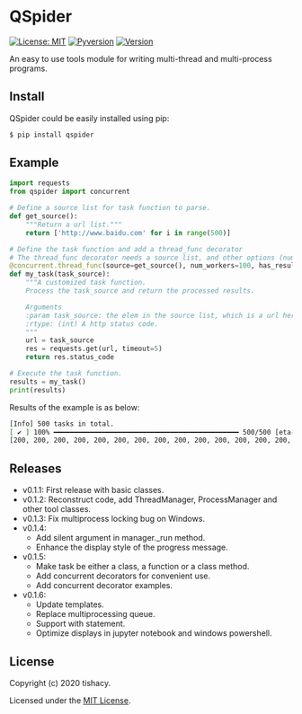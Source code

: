 # QSpider

[![License: MIT](https://img.shields.io/badge/License-MIT-yellow)](https://opensource.org/licenses/MIT) [![Pyversion](https://img.shields.io/badge/python-3.x-green)](https://pypi.org/project/qspider/) [![Version](https://img.shields.io/badge/pypi-v0.1.5-red)](https://pypi.org/project/qspider)

An easy to use tools module for writing multi-thread and multi-process programs.

## Install

QSpider could be easily installed using pip:

```bash
$ pip install qspider
```

## Example

```python
import requests
from qspider import concurrent

# Define a source list for task function to parse.
def get_source():
    """Return a url list."""
    return ['http://www.baidu.com' for i in range(500)]

# Define the task function and add a thread_func decorator
# The thread_func decorator needs a source list, and other options (num_workers, has_result ...) as arguments
@concurrent.thread_func(source=get_source(), num_workers=100, has_result=True)
def my_task(task_source):
    """A customized task function.
    Process the task_source and return the processed results.

    Arguments
    :param task_source: the elem in the source list, which is a url here.
    :rtype: (int) A http status code.
    """
    url = task_source
    res = requests.get(url, timeout=5)
    return res.status_code

# Execute the task function.
results = my_task()
print(results)
```

Results of the example is as below:

```bash
[Info] 500 tasks in total.
[ ✔ ] 100% ━━━━━━━━━━━━━━━━━━━━━━━━━━━━━━━━━━━━━━━━━━━━━━ 500/500 [eta-0:00:00, 0.9s, 542.9it/s]
[200, 200, 200, 200, 200, 200, 200, 200, 200, 200, 200, 200, 200, 200, 200, ..., 200, 200, 200, 200]
```


## Releases

-   v0.1.1: First release with basic classes.
-   v0.1.2: Reconstruct code, add ThreadManager, ProcessManager and other tool classes.
-   v0.1.3: Fix multiprocess locking bug on Windows.
-   v0.1.4:
    - Add silent argument in manager._run method.
    - Enhance the display style of the progress message.
-   v0.1.5:
    - Make task be either a class, a function or a class method.
    - Add concurrent decorators for convenient use.
    - Add concurrent decorator examples.
-   v0.1.6:
    - Update templates.
    - Replace multiprocessing queue.
    - Support with statement.
    - Optimize displays in jupyter notebook and windows powershell.

## License

Copyright (c) 2020 tishacy.

Licensed under the [MIT License](https://github.com/Tishacy/QSpider/blob/master/LICENSE).